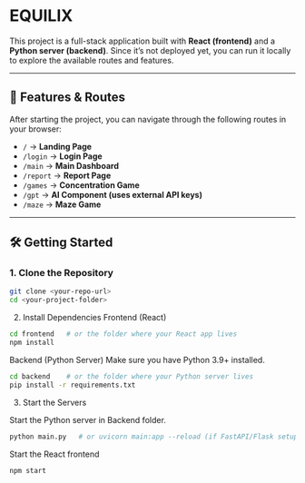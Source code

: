 # EQUILIX

This project is a full-stack application built with **React (frontend)** and a **Python server (backend)**. Since it’s not deployed yet, you can run it locally to explore the available routes and features.  

---

## 🚀 Features & Routes  

After starting the project, you can navigate through the following routes in your browser:  

- `/` → **Landing Page**  
- `/login` → **Login Page**  
- `/main` → **Main Dashboard**  
- `/report` → **Report Page**  
- `/games` → **Concentration Game**  
- `/gpt` → **AI Component (uses external API keys)**  
- `/maze` → **Maze Game**  

---

## 🛠️ Getting Started  

### 1. Clone the Repository  
```bash
git clone <your-repo-url>
cd <your-project-folder>
```
2. Install Dependencies
Frontend (React)
```bash
cd frontend   # or the folder where your React app lives
npm install
```
Backend (Python Server)
Make sure you have Python 3.9+ installed.
```bash
cd backend    # or the folder where your Python server lives
pip install -r requirements.txt
```
3. Start the Servers
   
Start the Python server in Backend folder.
```bash
python main.py   # or uvicorn main:app --reload (if FastAPI/Flask setup differs)

```
Start the React frontend
```
npm start
```
